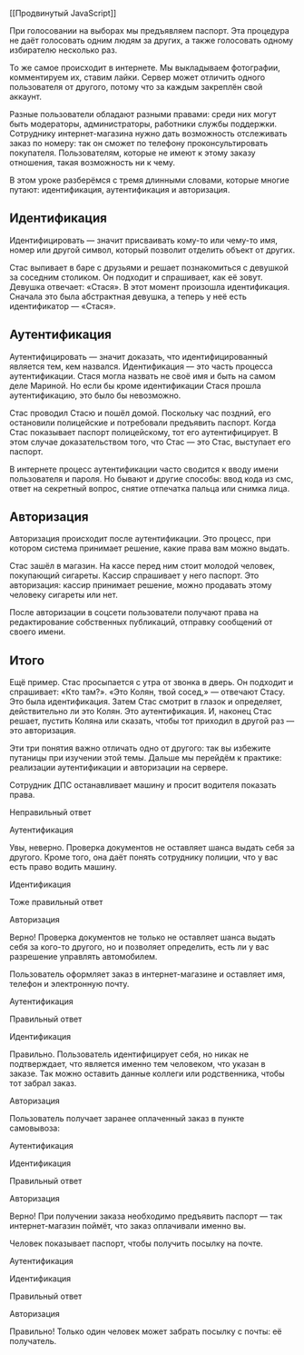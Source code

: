 [[Продвинутый JavaScript]]

При голосовании на выборах мы предъявляем паспорт. Эта процедура не даёт голосовать одним людям за других, а также голосовать одному избирателю несколько раз.

То же самое происходит в интернете. Мы выкладываем фотографии, комментируем их, ставим лайки. Сервер может отличить одного пользователя от другого, потому что за каждым закреплён свой аккаунт.

Разные пользователи обладают разными правами: среди них могут быть модераторы, администраторы, работники службы поддержки. Сотруднику интернет-магазина нужно дать возможность отслеживать заказ по номеру: так он сможет по телефону проконсультировать покупателя. Пользователям, которые не имеют к этому заказу отношения, такая возможность ни к чему.

В этом уроке разберёмся с тремя длинными словами, которые многие путают: идентификация, аутентификация и авторизация.

## Идентификация

Идентифицировать — значит присваивать кому-то или чему-то имя, номер или другой символ, который позволит отделить объект от других.

Стас выпивает в баре с друзьями и решает познакомиться с девушкой за соседним столиком. Он подходит и спрашивает, как её зовут. Девушка отвечает: «Стася». В этот момент произошла идентификация. Сначала это была абстрактная девушка, а теперь у неё есть идентификатор — «Стася».

## Аутентификация

Аутентифицировать — значит доказать, что идентифицированный является тем, кем назвался. Идентификация — это часть процесса аутентификации. Стася могла назвать не своё имя и быть на самом деле Мариной. Но если бы кроме идентификации Стася прошла аутентификацию, это было бы невозможно.

Стас проводил Стасю и пошёл домой. Поскольку час поздний, его остановили полицейские и потребовали предъявить паспорт. Когда Стас показывает паспорт полицейскому, тот его аутентифицирует. В этом случае доказательством того, что Стас — это Стас, выступает его паспорт.

В интернете процесс аутентификации часто сводится к вводу имени пользователя и пароля. Но бывают и другие способы: ввод кода из смс, ответ на секретный вопрос, снятие отпечатка пальца или снимка лица.

## Авторизация

Авторизация происходит после аутентификации. Это процесс, при котором система принимает решение, какие права вам можно выдать.

Стас зашёл в магазин. На кассе перед ним стоит молодой человек, покупающий сигареты. Кассир спрашивает у него паспорт. Это авторизация: кассир принимает решение, можно продавать этому человеку сигареты или нет.

После авторизации в соцсети пользователи получают права на редактирование собственных публикаций, отправку сообщений от своего имени.

## Итого

Ещё пример. Стас просыпается с утра от звонка в дверь. Он подходит и спрашивает: «Кто там?». «Это Колян, твой сосед,» — отвечают Стасу. Это была идентификация. Затем Стас смотрит в глазок и определяет, действительно ли это Колян. Это аутентификация. И, наконец Стас решает, пустить Коляна или сказать, чтобы тот приходил в другой раз — это авторизация.

Эти три понятия важно отличать одно от другого: так вы избежите путаницы при изучении этой темы. Дальше мы перейдём к практике: реализации аутентификации и авторизации на сервере.

Сотрудник ДПС останавливает машину и просит водителя показать права.

Неправильный ответ

Аутентификация

Увы, неверно. Проверка документов не оставляет шанса выдать себя за другого. Кроме того, она даёт понять сотруднику полиции, что у вас есть право водить машину.

Идентификация

Тоже правильный ответ

Авторизация

Верно! Проверка документов не только не оставляет шанса выдать себя за кого-то другого, но и позволяет определить, есть ли у вас разрешение управлять автомобилем.

Пользователь оформляет заказ в интернет-магазине и оставляет имя, телефон и электронную почту.

Аутентификация

Правильный ответ

Идентификация

Правильно. Пользователь идентифицирует себя, но никак не подтверждает, что является именно тем человеком, что указан в заказе. Так можно оставить данные коллеги или родственника, чтобы тот забрал заказ.

Авторизация

Пользователь получает заранее оплаченный заказ в пункте самовывоза:

Аутентификация

Идентификация

Правильный ответ

Авторизация

Верно! При получении заказа необходимо предъявить паспорт — так интернет-магазин поймёт, что заказ оплачивали именно вы.

Человек показывает паспорт, чтобы получить посылку на почте.

Аутентификация

Идентификация

Правильный ответ

Авторизация

Правильно! Только один человек может забрать посылку с почты: её получатель.